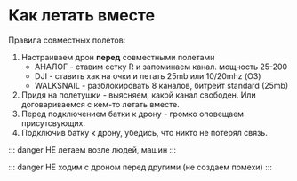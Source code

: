 # Как летать вместе

Правила совместных полетов:

1. Настраиваем дрон **перед** совместными полетами
	* АНАЛОГ - ставим сетку R и запоминаем канал. мощность 25-200
	* DJI - ставить хак на очки и летать 25mb или 10/20mhz (О3)
	* WALKSNAIL -  разблокировать 8 каналов, битрейт standard (25mb)
2. Придя на полетушки - выясняем, какой канал свободен. Или договариваемся с кем-то летать вместе.
3. Перед подключением батки к дрону - громко оповещаем присутсвующих.
4. Подключив батку к дрону, убедись, что никто не потерял связь.
    
::: danger
НЕ летаем возле людей, машин
:::

::: danger
НЕ ходим с дроном перед другими (не создаем помехи)
:::
